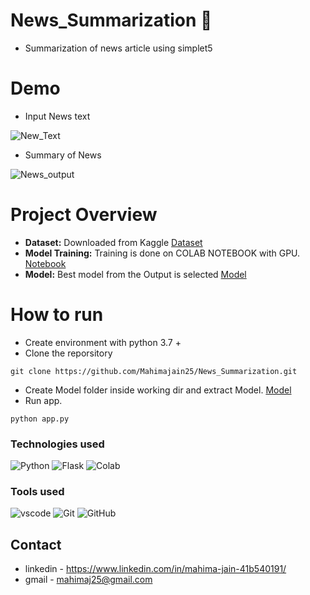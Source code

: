 # News_Summarization 📰

- Summarization of news article using simplet5 

# Demo 
- Input News text

![New_Text](https://user-images.githubusercontent.com/96101074/205960774-7a2e1d29-d97b-4954-ad10-06b10d3b955f.png)
- Summary of News

![News_output](https://user-images.githubusercontent.com/96101074/205960985-299ca419-5176-45f1-ab03-f8ddd9ea90f8.png)

# Project Overview
- **Dataset:** Downloaded from Kaggle [Dataset](https://drive.google.com/drive/folders/1kkJrI_8zsM7sVVN4kdXn3DPD06HWBSgc?usp=share_link)
- **Model Training:** Training is done on COLAB NOTEBOOK with GPU. [Notebook](https://github.com/Mahimajain25/News_Summarization/blob/main/News_summarization_t5.ipynb)
- **Model:** Best model from the Output is selected [Model](https://drive.google.com/drive/folders/1HNN9ScfgoUSAL2Dd4-pGeqkjYE9eTMQG?usp=share_link)

# How to run 
- Create environment with python 3.7 +
- Clone the reporsitory
```
git clone https://github.com/Mahimajain25/News_Summarization.git
```
- Create Model folder inside working dir and extract Model. [Model](https://drive.google.com/drive/folders/1HNN9ScfgoUSAL2Dd4-pGeqkjYE9eTMQG?usp=share_link)
- Run app.
```
python app.py
```

### **Technologies used**
![Python](https://img.shields.io/badge/python-3670A0?style=for-the-badge&logo=python&logoColor=ffdd54)
![Flask](https://img.shields.io/badge/flask-%23000.svg?style=for-the-badge&logo=flask&logoColor=white)
![Colab](https://img.shields.io/badge/Colab-F9AB00?style=for-the-badge&logo=googlecolab&color=525252)

### **Tools used**
![vscode](https://img.shields.io/badge/VSCode-0078D4?style=for-the-badge&logo=visual%20studio%20code&logoColor=white)
![Git](https://img.shields.io/badge/git-%23F05033.svg?style=for-the-badge&logo=git&logoColor=white)
![GitHub](https://img.shields.io/badge/github-%23121011.svg?style=for-the-badge&logo=github&logoColor=white)

## Contact
- linkedin - https://www.linkedin.com/in/mahima-jain-41b540191/
- gmail - mahimaj25@gmail.com

